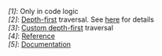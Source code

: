 <a id="timing_ref_1"><i>[1]</i></a>:  Only in code logic<br>
<a id="timing_ref_2"><i>[2]</i></a>:  [Depth-first](https://en.wikipedia.org/wiki/Tree_traversal#Depth-first_search) traversal. See [here](#traversal_order) for details<br>
<a id="timing_ref_3"><i>[3]</i></a>:  [Custom depth-first](https://cs.stackexchange.com/questions/99440) traversal<br>
<a id="timing_ref_4"><i>[4]</i></a>: [Reference](https://github.com/jmespath/jmespath.py/issues/110)<br>
<a id="timing_ref_5"><i>[5]</i></a>: [Documentation](#callbacks)<br>
